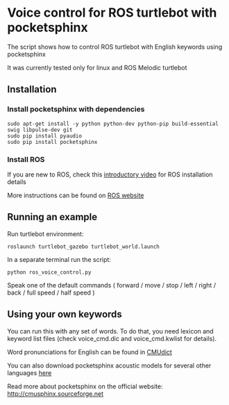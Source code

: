 # Voice control for ROS turtlebot with pocketsphinx

The script shows how to control ROS turtlebot 
with English keywords using pocketsphinx

It was currently tested only for linux and ROS Melodic turtlebot

## Installation

### Install pocketsphinx with dependencies

```
sudo apt-get install -y python python-dev python-pip build-essential swig libpulse-dev git
sudo pip install pyaudio
sudo pip install pocketsphinx
```

### Install ROS

If you are new to ROS, check this [introductory video](https://www.youtube.com/watch?v=9U6GDonGFHw) for ROS installation details

More instructions can be found on [ROS website](http://wiki.ros.org/ROS/Installation)

## Running an example 

Run turtlebot environment:

```
roslaunch turtlebot_gazebo turtlebot_world.launch
```

In a separate terminal run the script:

```
python ros_voice_control.py
```

Speak one of the default commands ( forward / move / stop / left / right / back / full speed / half speed )

## Using your own keywords

You can run this with any set of words. To do that, you need lexicon and keyword list files
(check voice_cmd.dic and voice_cmd.kwlist for details). 

Word pronunciations for English can be found in 
[CMUdict](https://sourceforge.net/projects/cmusphinx/files/G2P%20Models/phonetisaurus-cmudict-split.tar.gz)

You can also download pocketsphinx acoustic models for several other languages [here](https://sourceforge.net/projects/cmusphinx/files/)

Read more about pocketsphinx on the official website: http://cmusphinx.sourceforge.net

